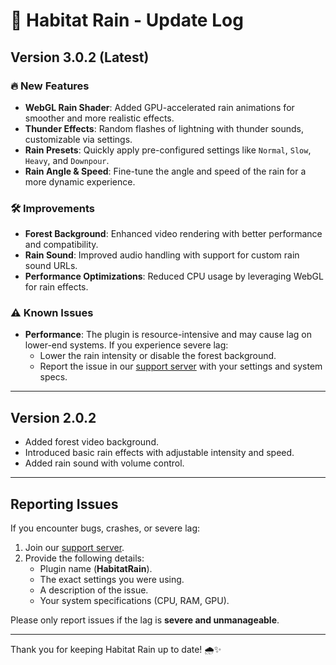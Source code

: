 # 🌟 Habitat Rain - Update Log

## Version 3.0.2 (Latest)

### 🔥 New Features
- **WebGL Rain Shader**: Added GPU-accelerated rain animations for smoother and more realistic effects.
- **Thunder Effects**: Random flashes of lightning with thunder sounds, customizable via settings.
- **Rain Presets**: Quickly apply pre-configured settings like `Normal`, `Slow`, `Heavy`, and `Downpour`.
- **Rain Angle & Speed**: Fine-tune the angle and speed of the rain for a more dynamic experience.

### 🛠️ Improvements
- **Forest Background**: Enhanced video rendering with better performance and compatibility.
- **Rain Sound**: Improved audio handling with support for custom rain sound URLs.
- **Performance Optimizations**: Reduced CPU usage by leveraging WebGL for rain effects.

### ⚠️ Known Issues
- **Performance**: The plugin is resource-intensive and may cause lag on lower-end systems. If you experience severe lag:
  - Lower the rain intensity or disable the forest background.
  - Report the issue in our [support server](https://discord.gg/5k6K3Vuf8y) with your settings and system specs.

---

## Version 2.0.2

- Added forest video background.
- Introduced basic rain effects with adjustable intensity and speed.
- Added rain sound with volume control.

---

## Reporting Issues

If you encounter bugs, crashes, or severe lag:
1. Join our [support server](https://discord.gg/5k6K3Vuf8y).
2. Provide the following details:
   - Plugin name (**HabitatRain**).
   - The exact settings you were using.
   - A description of the issue.
   - Your system specifications (CPU, RAM, GPU).

Please only report issues if the lag is **severe and unmanageable**.

---

Thank you for keeping Habitat Rain up to date! 🌧️✨